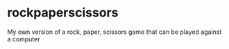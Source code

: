 # rockpaperscissors
My own version of a rock, paper, scissors game that can be played against a computer
